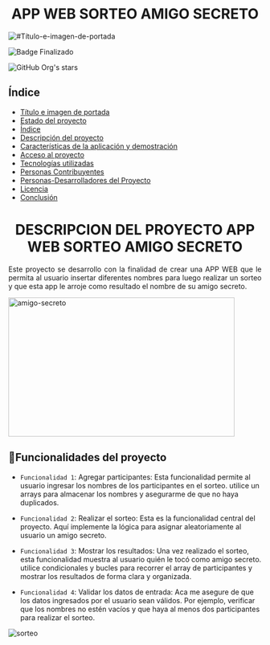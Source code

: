 <h1 align="center"> APP WEB SORTEO AMIGO SECRETO </h1>

![#Título-e-imagen-de-portada](https://github.com/user-attachments/assets/49c1ffb2-74ea-44e4-852f-8ab6836e17da)

![Badge Finalizado](https://img.shields.io/badge/STATUS-FINALIZADO-green)

![GitHub Org's stars](https://img.shields.io/github/stars/camilafernanda?style=social)



## Índice

* [Título e imagen de portada](#Título-e-imagen-de-portada)
* [Estado del proyecto](#Estado-del-proyecto)
* [Índice](#índice)
* [Descripción del proyecto](#descripción-del-proyecto)
* [Características de la aplicación y demostración](#Características-de-la-aplicación-y-demostración)
* [Acceso al proyecto](#acceso-proyecto)
* [Tecnologías utilizadas](#tecnologías-utilizadas)
* [Personas Contribuyentes](#personas-contribuyentes)
* [Personas-Desarrolladores del Proyecto](#personas-desarrolladores)
* [Licencia](#licencia)
* [Conclusión](#conclusión)


<h1 align="center"> DESCRIPCION DEL PROYECTO APP WEB SORTEO AMIGO SECRETO </h1>

<p align="justify">
Este proyecto se desarrollo con la finalidad de crear una APP WEB que le permita al usuario insertar diferentes
nombres para luego realizar un sorteo y que esta app le arroje como resultado el nombre de su amigo secreto.
</p>
<img width="450" height="277" alt="amigo-secreto" src="https://github.com/user-attachments/assets/9ad65943-7f74-4337-8825-402e9389d9ff" />

## :hammer:Funcionalidades del proyecto
- `Funcionalidad 1`: Agregar participantes: Esta funcionalidad permite al usuario ingresar los nombres de los participantes en el sorteo. utilice un arrays para almacenar los nombres y asegurarme de que no haya duplicados.
  
- `Funcionalidad 2`: Realizar el sorteo: Esta es la funcionalidad central del proyecto. Aquí implemente la lógica para asignar aleatoriamente al usuario un amigo secreto.
- `Funcionalidad 3`: Mostrar los resultados: Una vez realizado el sorteo, esta funcionalidad muestra al usuario quién le tocó como amigo secreto. utilice condicionales y bucles para recorrer el array de participantes y mostrar los resultados de forma clara y organizada.
- `Funcionalidad 4`: Validar los datos de entrada: Aca me asegure de que los datos ingresados por el usuario sean válidos. Por ejemplo, verificar que los nombres no estén vacíos y que haya al menos dos participantes para realizar el sorteo.

![sorteo](https://github.com/user-attachments/assets/c8e039d8-c27f-48e9-9086-4424cc5c714f)




